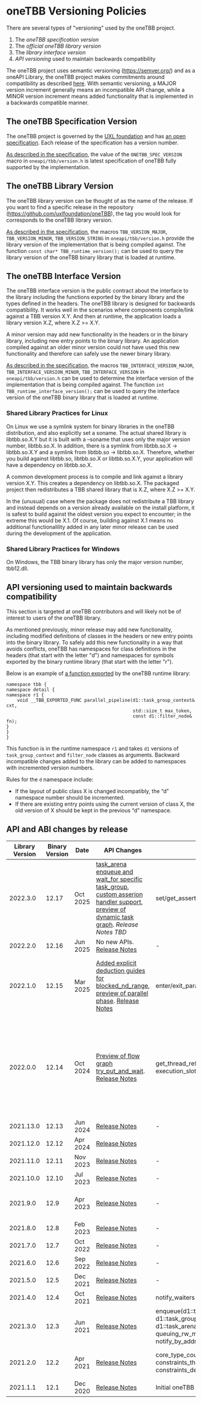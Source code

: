 # oneTBB Versioning Policies

There are several types of "versioning" used by the oneTBB project.

1. The *oneTBB specification version*
2. The *official oneTBB library version*
3. The *library interface version*
4. *API versioning* used to maintain backwards compatibility

The oneTBB project uses semantic versioning (https://semver.org/) and as a oneAPI Library,
the oneTBB project makes commitments around compatibility as described
[here](https://www.intel.com/content/www/us/en/docs/oneapi/programming-guide/2024-1/oneapi-library-compatibility.html).
With semantic versioning, a MAJOR version increment generally means an incompatible API change,
while a MINOR version increment means added functionality that is implemented in a backwards compatible manner.

## The oneTBB Specification Version

The oneTBB project is governed by the [UXL foundation](https://uxlfoundation.org/) and has
[an open specification](https://oneapi-spec.uxlfoundation.org/specifications/oneapi/latest/elements/onetbb/source/nested-index).
Each release of the specification has a version number.

[As described in the specification](https://oneapi-spec.uxlfoundation.org/specifications/oneapi/latest/elements/onetbb/source/configuration/version_information),
the value of the `ONETBB_SPEC_VERSION` macro in `oneapi/tbb/version.h` is  latest specification of oneTBB fully
supported by the implementation.

## The oneTBB Library Version

The oneTBB library version can be thought of as the name of the release. If you want to find a specific
release in the repository (https://github.com/uxlfoundation/oneTBB), the tag you would look for corresponds
to the oneTBB library version.

[As described in the specification](https://oneapi-spec.uxlfoundation.org/specifications/oneapi/latest/elements/onetbb/source/configuration/version_information),
the macros `TBB_VERSION_MAJOR`, `TBB_VERSION_MINOR`, `TBB_VERSION_STRING` in `oneapi/tbb/version.h`
provide the library version of the implementation that is being compiled against. The function
`const char* TBB_runtime_version();` can be used to query the library version of the oneTBB binary library that is
loaded at runtime.

## The oneTBB Interface Version

The oneTBB interface version is the public contract about the interface to the library including the
functions exported by the binary library and the types defined in the headers. The oneTBB library is designed
for backwards compatibility. It works well in the scenarios where components compile/link against a TBB version
X.Y. And then at runtime, the application loads a library version X.Z, where X.Z >= X.Y.

A minor version may add new functionality in the headers or in the binary library, including new entry points to the
binary library. An application compiled against an older minor version could not have used this new functionality
and therefore can safely use the newer binary library.

[As described in the specification](https://oneapi-spec.uxlfoundation.org/specifications/oneapi/latest/elements/onetbb/source/configuration/version_information),
the macros `TBB_INTERFACE_VERSION_MAJOR`, `TBB_INTERFACE_VERSION_MINOR`, `TBB_INTERFACE_VERSION` in `oneapi/tbb/version.h`
can be used to determine the interface version of the implementation that is being compiled against. The function
`int TBB_runtime_interface_version();` can be used to query the interface version of the oneTBB binary library that is
loaded at runtime.

### Shared Library Practices for Linux

On Linux we use a symlink system for binary libraries in the oneTBB distribution, and also explicitly set a soname.
The actual shared library is libtbb.so.X.Y but it is built with a –soname that uses only the major version number,
libtbb.so.X.  In addition, there is a symlink from libtbb.so.X -> libtbb.so.X.Y and a symlink from
libtbb.so -> libtbb.so.X.  Therefore, whether you build against libtbb.so, libtbb.so.X or libtbb.so.X.Y, your
application will have a dependency on libtbb.so.X.

A common development process is to compile and link against a library version X.Y. This creates
a dependency on libtbb.so.X. The packaged project then redistributes a TBB shared library that 
is X.Z, where X.Z >= X.Y.

In the (unusual) case where the package does not redistribute a TBB library and instead depends on a version already 
available on the install platform, it is safest to build against the oldest version you expect to encounter; in the
extreme this would be X.1. Of course, building against X.1 means no additional functionalility added in any later minor 
release can be used during the development of the application.

### Shared Library Practices for Windows

On Windows, the TBB binary library has only the major version number, tbb12.dll.

## API versioning used to maintain backwards compatibility

This section is targeted at oneTBB contributors and will likely not be of interest to users of the
oneTBB library.

As mentioned previously, minor release may add new functionality, including modified definitions of classes 
in the headers or new entry points into the binary library.  To safely add this new functionality in a way 
that avoids conflicts, oneTBB has namespaces for class definitions in the headers (that start with the 
letter "d") and namespaces for symbols exported by the binary runtime library (that start with the 
letter "r").

Below is an example of
[a function exported](https://github.com/uxlfoundation/oneTBB/blob/45c2298727d09556a523d6aeaec84ef23872eccf/src/tbb/parallel_pipeline.cpp#L446)
by the oneTBB runtime library:

    namespace tbb {
    namespace detail {
    namespace r1 {
        void __TBB_EXPORTED_FUNC parallel_pipeline(d1::task_group_context& cxt,
                                                   std::size_t max_token,
                                                   const d1::filter_node& fn);
    }
    }
    }

This function is in the runtime namespace `r1` and takes `d1` versions of `task_group_context` and 
`filter_node` classes as arguments. Backward incompatible changes added to the library can be added 
to namespaces with incremented version numbers.

Rules for the `d` namespace include:

- If the layout of public class X is changed incompatibly, the “d” namespace number should be incremented.
- If there are existing entry points using the current version of class X, the old version of X should 
be kept in the previous “d” namespace.

## API and ABI changes by release

| Library Version | Binary Version | Date | API Changes | ABI Changes | Notes |
|---------|--------|------|-------------|-------------|-------|
| 2022.3.0 | 12.17 | Oct 2025 | [task_arena enqueue and wait_for specific task_group](https://github.com/uxlfoundation/oneTBB/tree/master/rfcs/proposed/task_arena_waiting), [custom asserion handler support](https://github.com/uxlfoundation/oneTBB/tree/master/rfcs/supported/assertion_handler), [preview of dynamic task graph](https://github.com/uxlfoundation/oneTBB/tree/master/rfcs/proposed/task_group_dynamic_dependencies). *Release Notes TBD* | set/get_assertion_handler, current_task_ptr | set/get_assertion_handler symbols are used by custom assertion handler support, current_task_ptr is used by preview of task_group dependencies |
| 2022.2.0 | 12.16 | Jun 2025 | No new APIs. [Release Notes](https://www.intel.com/content/www/us/en/developer/articles/release-notes/intel-oneapi-threading-building-blocks-release-notes.html#inpage-nav-1) | - | - |
| 2022.1.0 | 12.15 | Mar 2025 | [Added explicit deduction guides for blocked_nd_range](https://github.com/uxlfoundation/oneTBB/tree/master/rfcs/experimental/blocked_nd_range_ctad), [preview of parallel phase](https://github.com/uxlfoundation/oneTBB/tree/master/rfcs/experimental/parallel_phase_for_task_arena). [Release Notes](https://www.intel.com/content/www/us/en/developer/articles/release-notes/intel-oneapi-threading-building-blocks-release-notes.html#inpage-nav-2) | enter/exit_parallel_phase | enter/exit_parallel_phase is only used by preview of parallel phase. *WARNING: there was temporary, inadvertant change that made the [unsafe_wait](https://oneapi-spec.uxlfoundation.org/specifications/oneapi/latest/elements/onetbb/source/task_scheduler/scheduling_controls/task_scheduler_handle_cls) exception local for this release only.* |
| 2022.0.0 | 12.14 | Oct 2024 | [Preview of flow graph try_put_and_wait](https://github.com/uxlfoundation/oneTBB/pull/1513). [Release Notes](https://www.intel.com/content/www/us/en/developer/articles/release-notes/intel-oneapi-threading-building-blocks-release-notes.html#inpage-nav-3) | get_thread_reference_vertex, execution_slot  | [The layouts of task_group and flow::graph were changed to improve scalability. The binary library is backwards compatible but issues can arise for partial recomplilation cases (see linked discussion)](https://github.com/uxlfoundation/oneTBB/discussions/1371). get_thread_reference_vertex and execution_slot added for scalability improvements. |
| 2021.13.0 | 12.13 | Jun 2024 | [Release Notes](https://www.intel.com/content/www/us/en/developer/articles/release-notes/intel-oneapi-threading-building-blocks-release-notes.html#inpage-nav-4) | - | - |
| 2021.12.0 | 12.12 | Apr 2024 | [Release Notes](https://www.intel.com/content/www/us/en/developer/articles/release-notes/intel-oneapi-threading-building-blocks-release-notes.html#inpage-nav-6) |  | - |
| 2021.11.0 | 12.11 | Nov 2023 | [Release Notes](https://www.intel.com/content/www/us/en/developer/articles/release-notes/intel-oneapi-threading-building-blocks-release-notes.html#inpage-nav-7) | - | - |
| 2021.10.0 | 12.10 | Jul 2023 | [Release Notes](https://www.intel.com/content/www/us/en/developer/articles/release-notes/intel-oneapi-threading-building-blocks-release-notes.html#inpage-nav-8) | - | - |
| 2021.9.0 | 12.9 | Apr 2023 | [Release Notes](https://www.intel.com/content/www/us/en/developer/articles/release-notes/intel-oneapi-threading-building-blocks-release-notes.html#inpage-nav-9) | - | Hybrid CPU support is now production features, including use of symbols introduced in 2021.2.0 |
| 2021.8.0 | 12.8 | Feb 2023 | [Release Notes](https://www.intel.com/content/www/us/en/developer/articles/release-notes/intel-oneapi-threading-building-blocks-release-notes.html#inpage-nav-10) | - | - |
| 2021.7.0 | 12.7 | Oct 2022 | [Release Notes](https://www.intel.com/content/www/us/en/developer/articles/release-notes/intel-oneapi-threading-building-blocks-release-notes.html#inpage-nav-11) | - | - |
| 2021.6.0 | 12.6 | Sep 2022 | [Release Notes](https://www.intel.com/content/www/us/en/developer/articles/release-notes/intel-oneapi-threading-building-blocks-release-notes.html#inpage-nav-12) | - | - |
| 2021.5.0 | 12.5 | Dec 2021 | [Release Notes](https://www.intel.com/content/www/us/en/developer/articles/release-notes/intel-oneapi-threading-building-blocks-release-notes.html#inpage-nav-13) | - | - |
| 2021.4.0 | 12.4 | Oct 2021 | [Release Notes](https://www.intel.com/content/www/us/en/developer/articles/release-notes/intel-oneapi-threading-building-blocks-release-notes.html#inpage-nav-14) | notify_waiters | - |
| 2021.3.0 | 12.3 | Jun 2021 | [Release Notes](https://www.intel.com/content/www/us/en/developer/articles/release-notes/intel-oneapi-threading-building-blocks-release-notes.html#inpage-nav-15) | enqueue(d1::task&, d1::task_group_context&, d1::task_arena_base*), is_writer for queuing_rw_mutex, wait_on_address, notify_by_address/address_all/address_one | - |
| 2021.2.0 | 12.2 | Apr 2021 | [Release Notes](https://www.intel.com/content/www/us/en/developer/articles/release-notes/intel-oneapi-threading-building-blocks-release-notes.html#inpage-nav-16) | core_type_count, fill_core_type_indices, constraints_threads_per_core, constraints_default_concurrency | New symbols used by preview of Hybrid CPU support (entered production in 2021.9). |
| 2021.1.1 | 12.1 | Dec 2020 | [Release Notes](https://www.intel.com/content/www/us/en/developer/articles/release-notes/intel-oneapi-threading-building-blocks-release-notes.html#inpage-nav-17) | Initial oneTBB ABI | - |

